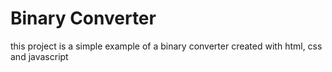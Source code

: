 # Binary Converter

this project is a simple example of a binary converter created with html, css and javascript


